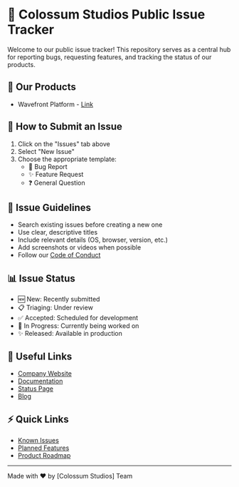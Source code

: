 # 🎯 Colossum Studios Public Issue Tracker

Welcome to our public issue tracker! This repository serves as a central hub for reporting bugs, requesting features, and tracking the status of our products.

## 🚀 Our Products
- Wavefront Platform - [Link](https://realapp.colossum.io/auth/login)

## 📝 How to Submit an Issue
1. Click on the "Issues" tab above
2. Select "New Issue"
3. Choose the appropriate template:
   - 🐛 Bug Report
   - ✨ Feature Request
   - ❓ General Question

## 🎯 Issue Guidelines
- Search existing issues before creating a new one
- Use clear, descriptive titles
- Include relevant details (OS, browser, version, etc.)
- Add screenshots or videos when possible
- Follow our [Code of Conduct](CODE_OF_CONDUCT.md)

## 📊 Issue Status
- 🆕 New: Recently submitted
- 📋 Triaging: Under review
- ✅ Accepted: Scheduled for development
- 🚧 In Progress: Currently being worked on
- ✨ Released: Available in production

## 🔗 Useful Links
- [Company Website](https://www.colossum.io/)
- [Documentation]((https://www.colossum.io/))
- [Status Page]((https://www.colossum.io/))
- [Blog]([https://blog.example.com](https://www.colossum.io/blogs/blog1.html))

## ⚡️ Quick Links
- [Known Issues](../../labels/known-issue)
- [Planned Features](../../labels/enhancement)
- [Product Roadmap](../../milestones)

---

Made with ❤️ by [Colossum Studios] Team
